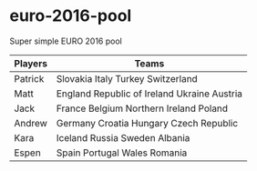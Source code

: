 # euro-2016-pool
Super simple EURO 2016 pool

| Players | Teams | 
| --- | --- | 
| Patrick |  Slovakia  Italy  Turkey  Switzerland | 
| Matt |  England  Republic of Ireland  Ukraine  Austria | 
| Jack |  France  Belgium  Northern Ireland  Poland | 
| Andrew |  Germany  Croatia  Hungary  Czech Republic | 
| Kara |  Iceland  Russia  Sweden  Albania | 
| Espen |  Spain  Portugal  Wales  Romania | 

